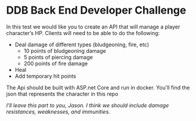 # DDB Back End Developer Challenge
In this test we would like you to create an API that will manage a player character’s HP. Clients will need to be able to do the following:
- Deal damage of different types (bludgeoning, fire, etc)
    - 10 points of bludgeoning damage
    - 5 points of piercing damage
    - 200 points of fire damage
- Heal
- Add temporary hit points

The Api should be built with ASP.net Core and run in docker. You'll find the json that represents the character in this repo

_I’ll leave this part to you, Jason. I think we should include damage resistances, weaknesses, and immunities._
